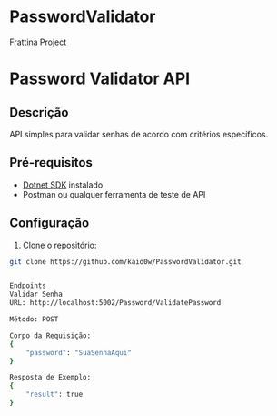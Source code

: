 # PasswordValidator
Frattina Project

# Password Validator API

## Descrição

API simples para validar senhas de acordo com critérios específicos.

## Pré-requisitos

- [Dotnet SDK](https://dotnet.microsoft.com/download) instalado
- Postman ou qualquer ferramenta de teste de API

## Configuração

1. Clone o repositório:

```bash
git clone https://github.com/kaio0w/PasswordValidator.git


Endpoints
Validar Senha
URL: http://localhost:5002/Password/ValidatePassword

Método: POST

Corpo da Requisição:
{
    "password": "SuaSenhaAqui"
}

Resposta de Exemplo:
{
    "result": true
}

